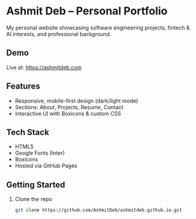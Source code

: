 # Ashmit Deb – Personal Portfolio

My personal website showcasing software engineering projects, fintech & AI interests, and professional background.

## Demo

Live at: https://ashmitdeb.com

## Features

- Responsive, mobile-first design (dark/light mode)  
- Sections: About, Projects, Resume, Contact  
- Interactive UI with Boxicons & custom CSS

## Tech Stack

- HTML5
- Google Fonts (Inter)  
- Boxicons  
- Hosted via GitHub Pages

## Getting Started

1. Clone the repo  
   ```bash
   git clone https://github.com/AshmitDeb/ashmitdeb.github.io.git
